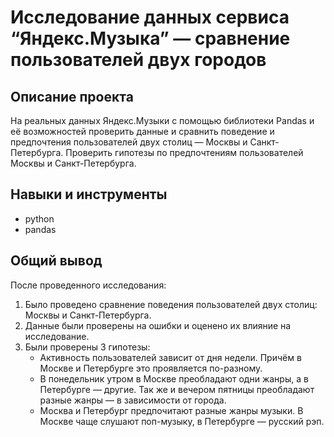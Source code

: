 # Исследование данных сервиса “Яндекс.Музыка” — сравнение пользователей двух городов

## Описание проекта
На реальных данных Яндекс.Музыки c помощью библиотеки Pandas и её возможностей проверить данные и сравнить поведение и предпочтения пользователей двух столиц — Москвы и Санкт-Петербурга. Проверить гипотезы по предпочтениям пользователей Москвы и Санкт-Петербурга.

## Навыки и инструменты
- python
- pandas

## Общий вывод
После проведенного исследования:
1. Было проведено сравнение поведения пользователей двух столиц: Москвы и Санкт-Петербурга.
2. Данные были проверены на ошибки и оценено их влияние на исследование.
3. Были проверены 3 гипотезы:
    - Активность пользователей зависит от дня недели. Причём в Москве и Петербурге это проявляется по-разному.
    - В понедельник утром в Москве преобладают одни жанры, а в Петербурге — другие. Так же и вечером пятницы преобладают разные жанры — в зависимости от города.
    - Москва и Петербург предпочитают разные жанры музыки. В Москве чаще слушают поп-музыку, в Петербурге — русский рэп.
